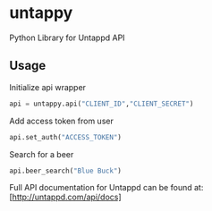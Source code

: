 untappy
=======

Python Library for Untappd API

Usage
------
Initialize api wrapper
```python
api = untappy.api("CLIENT_ID","CLIENT_SECRET")
```

Add access token from user
```python
api.set_auth("ACCESS_TOKEN")
```

Search for a beer
```python
api.beer_search("Blue Buck")
```

Full API documentation for Untappd can be found at:
[http://untappd.com/api/docs]